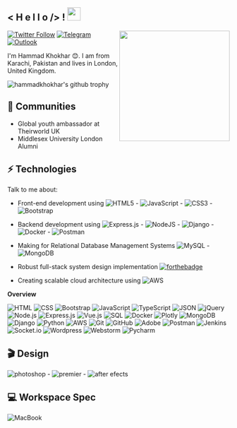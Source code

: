 <h2> < H e l l o />  ! <img src="https://user-images.githubusercontent.com/24506417/117751028-da429080-b22d-11eb-8e23-bc46a1f0db13.gif" width="30px"></h2>

<img align='right' src='https://user-images.githubusercontent.com/24506417/117748639-d57bdd80-b229-11eb-9122-3ed887aa1c6e.gif' width='250"'>

<a href="https://twitter.com/hammadkhokhar" target="_blank">![Twitter Follow](https://img.shields.io/twitter/follow/hammadkhokhar?color=blue&logo=twitter&logoColor=blue&style=for-the-badge)</a>
<a href="https://t.me/hammadkhokhar" target="_blank"><img alt="Telegram" src="https://img.shields.io/badge/Telegram-2CA5E0?style=for-the-badge&logo=telegram&logoColor=white" /></a>
<a href="mailto:hammad.khokhar@hotmail.com" target="_blank"><img alt="Outlook" src="https://img.shields.io/badge/hammad.khokhar@hotmail.com-0078D4?style=for-the-badge&logo=microsoft-outlook&logoColor=white" /></a>

I'm Hammad Khokhar 😊. I am from Karachi, Pakistan and lives in London, United Kingdom.

![hammadkhokhar's github trophy](https://github-profile-trophy.vercel.app/?username=hammadkhokhar&title=Commit&theme=juicyfresh&no-bg=true)

## 👯 Communities
* Global youth ambassador at Theirworld UK
* Middlesex University London Alumni


## ⚡ Technologies
Talk to me about:
- Front-end development using <img alt="HTML5" src="https://img.shields.io/badge/html5-%23E34F26.svg?&style=for-the-badge&logo=html5&logoColor=white"/> - <img alt="JavaScript" src="https://img.shields.io/badge/javascript-%23323330.svg?&style=for-the-badge&logo=javascript&logoColor=%23F7DF1E"/> - <img alt="CSS3" src="https://img.shields.io/badge/css3-%231572B6.svg?&style=for-the-badge&logo=css3&logoColor=white"/> - <img alt="Bootstrap" src="https://img.shields.io/badge/bootstrap-%23563D7C.svg?&style=for-the-badge&logo=bootstrap&logoColor=white"/>
- Backend development using <img alt="Express.js" src="https://img.shields.io/badge/express.js-%23404d59.svg?&style=for-the-badge"/> - <img alt="NodeJS" src="https://img.shields.io/badge/node.js-%2343853D.svg?&style=for-the-badge&logo=node.js&logoColor=white"/> - <img alt="Django" src="https://img.shields.io/badge/django-%23092E20.svg?&style=for-the-badge&logo=django&logoColor=white"/> - <img alt="Docker" src="https://img.shields.io/badge/docker-%230db7ed.svg?&style=for-the-badge&logo=docker&logoColor=white"/> - <img alt="Postman" src="https://img.shields.io/badge/Postman-FF6C37?style=for-the-badge&logo=postman&logoColor=red" />

- Making for Relational Database Management Systems <img alt="MySQL" src="https://img.shields.io/badge/mysql-%2300f.svg?&style=for-the-badge&logo=mysql&logoColor=white"/> - <img alt="MongoDB" src ="https://img.shields.io/badge/MongoDB-%234ea94b.svg?&style=for-the-badge&logo=mongodb&logoColor=white"/> 
- Robust full-stack system design implementation [![forthebadge](https://forthebadge.com/images/badges/built-with-love.svg)](https://forthebadge.com)
- Creating scalable cloud architecture using <img alt="AWS" src="https://img.shields.io/badge/AWS-%23FF9900.svg?&style=for-the-badge&logo=amazon-aws&logoColor=white"/>

**Overview**<br/>

![HTML](https://img.shields.io/badge/-HTML-05122A?style=flat&logo=HTML5)
![CSS](https://img.shields.io/badge/-CSS-05122A?style=flat&logo=CSS3&logoColor=1572B6)
![Bootstrap](https://img.shields.io/badge/-Bootstrap-05122A?style=flat&logo=bootstrap&logoColor=563D7C)
![JavaScript](https://img.shields.io/badge/-JavaScript-05122A?style=flat&logo=javascript)
![TypeScript](https://img.shields.io/badge/-TypeScript-05122A?style=flat&logo=typescript)
![JSON](https://img.shields.io/badge/-JSON-05122A?style=flat&logo=json)
![jQuery](https://img.shields.io/badge/-jQuery-05122A?style=flat&logo=jquery&logoColor=4479A1)
![Node.js](https://img.shields.io/badge/-Node.js-05122A?style=flat&logo=node.js)
![Express.js](https://img.shields.io/badge/-Express.js-05122A?style=flat&logo=express)
![Vue.js](https://img.shields.io/badge/-Vue.js-05122A?style=flat&logo=vue.js)
![SQL](https://img.shields.io/badge/-SQL-05122A?style=flat&logo=mysql)
![Docker](https://img.shields.io/badge/-Docker-05122A?style=flat&logo=docker)
![Plotly](https://img.shields.io/badge/-Plotly-05122A?style=flat&logo=plotly)
![MongoDB](https://img.shields.io/badge/-MongoDB-05122A?style=flat&logo=mongodb)
![Django](https://img.shields.io/badge/-Django-05122A?style=flat&logo=django)
![Python](https://img.shields.io/badge/-Python-05122A?style=flat&logo=python)
![AWS](https://img.shields.io/badge/-AWS-05122A?style=flat&logo=amazon-aws)
![Git](https://img.shields.io/badge/-Git-05122A?style=flat&logo=git)
![GitHub](https://img.shields.io/badge/-GitHub-05122A?style=flat&logo=github)
![Adobe](https://img.shields.io/badge/-adobe-05122A?style=flat&logo=adobe)
![Postman](https://img.shields.io/badge/-Postman-05122A?style=flat&logo=postman)
![Jenkins](https://img.shields.io/badge/-Jenkins-05122A?style=flat&logo=jenkins)
![Socket.io](https://img.shields.io/badge/-Socket.io-05122A?style=flat&logo=socket.io)
![Wordpress](https://img.shields.io/badge/-Wordpress-05122A?style=flat&logo=wordpress)
![Webstorm](https://img.shields.io/badge/-Webstorm-05122A?style=flat&logo=webstorm)
![Pycharm](https://img.shields.io/badge/-Pycharm-05122A?style=flat&logo=pycharm)

## 🎬 Design
<img alt="photoshop" src="https://camo.githubusercontent.com/da23e68967c3cf2d4c4b996f8f43cec1e31e8acc5debff00da314edd01e30c39/68747470733a2f2f696d672e736869656c64732e696f2f7374617469632f76313f7374796c653d666f722d7468652d6261646765266d6573736167653d41646f62652b50686f746f73686f7026636f6c6f723d333141384646266c6f676f3d41646f62652b50686f746f73686f70266c6f676f436f6c6f723d464646464646266c6162656c3d" /> - 
<img alt="premier" src="https://camo.githubusercontent.com/8f4e2d0217299fda1e431bf47083f862953838c803ef064e2351c8a24ff59a09/68747470733a2f2f696d672e736869656c64732e696f2f7374617469632f76313f7374796c653d666f722d7468652d6261646765266d6573736167653d41646f62652b5072656d696572652b50726f26636f6c6f723d393939394646266c6f676f3d41646f62652b5072656d696572652b50726f266c6f676f436f6c6f723d464646464646266c6162656c3d" /> -
<img alt="after efects" src="https://camo.githubusercontent.com/13e2a6ad4d6080971256ff4fecfe2cad9e7cacd93965e43c20c198c1886fddc1/68747470733a2f2f696d672e736869656c64732e696f2f7374617469632f76313f7374796c653d666f722d7468652d6261646765266d6573736167653d41646f62652b41667465722b4566666563747326636f6c6f723d393939394646266c6f676f3d41646f62652b41667465722b45666665637473266c6f676f436f6c6f723d464646464646266c6162656c3d" />

## 💻 Workspace Spec
<img alt="MacBook" src="https://img.shields.io/badge/Apple-MacBook_Pro_M1-999999?style=for-the-badge&logo=apple&logoColor=white" />
